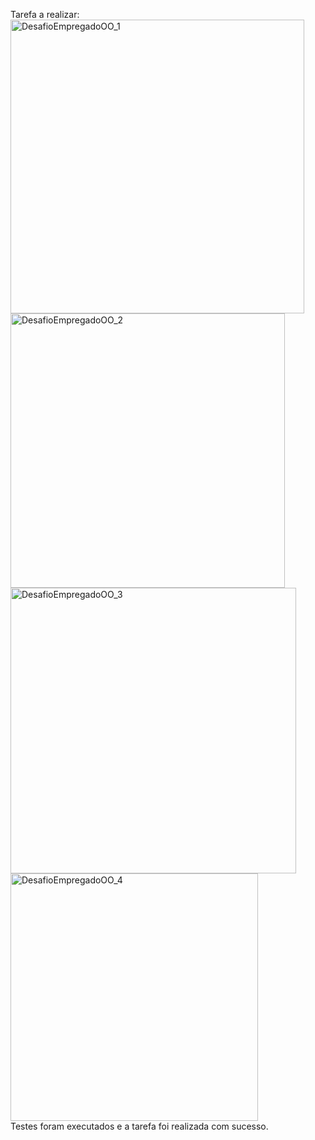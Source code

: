 Tarefa a realizar:  
<img width="470" alt="DesafioEmpregadoOO_1" src="https://github.com/AyrtonFrugoni/Desafio-EmpregadosOO/assets/111124974/61fea475-f1ec-4ed3-944f-c23d30f530d7">  
<img width="439" alt="DesafioEmpregadoOO_2" src="https://github.com/AyrtonFrugoni/Desafio-EmpregadosOO/assets/111124974/41f80d45-e9bf-40d2-9ce7-cc17b67ae910">  
<img width="457" alt="DesafioEmpregadoOO_3" src="https://github.com/AyrtonFrugoni/Desafio-EmpregadosOO/assets/111124974/ca9709c7-9a1a-4168-ba30-1b2aad6f947d">    
<img width="396" alt="DesafioEmpregadoOO_4" src="https://github.com/AyrtonFrugoni/Desafio-EmpregadosOO/assets/111124974/e8d6ffb1-6aa5-4dfb-bd6d-ce0b16c1ae81">    
Testes foram executados e a tarefa foi realizada com sucesso.     

